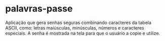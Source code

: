 # palavras-passe
Aplicação que gera senhas seguras combinando caracteres da tabela ASCII, como: letras maiúsculas, minúsculas, números e caracteres especiais. A senha é mostrada na tela para que o usuário a copie e utilize.
